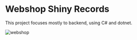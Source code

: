 # Webshop Shiny Records

This project focuses mostly to backend, using C# and dotnet.

![webshop](https://user-images.githubusercontent.com/56830629/119274767-db05fa00-bc11-11eb-9042-48943f325fe3.png)
